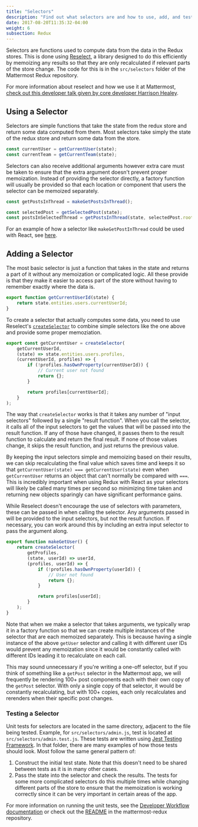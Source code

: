 ```yaml
---
title: "Selectors"
description: "Find out what selectors are and how to use, add, and test them in Mattermost."
date: 2017-08-20T11:35:32-04:00
weight: 6
subsection: Redux
---
```


Selectors are functions used to compute data from the data in the Redux stores. This is done using [Reselect](https://github.com/reactjs/reselect), a library designed to do this efficiently by memoizing any results so that they are only recalculated if relevant parts of the store change. The code for this is in the `src/selectors` folder of the Mattermost Redux repository.

For more information about reselect and how we use it at Mattermost, [check out this developer talk given by core developer Harrison Healey](https://www.youtube.com/watch?v=6N2X7gEwmaQ).

## Using a Selector

Selectors are simple functions that take the state from the redux store and return some data computed from them. Most selectors take simply the state of the redux store and return some data from the store.

```javascript
const currentUser = getCurrentUser(state);
const currentTeam = getCurrentTeam(state);
```

Selectors can also receive additional arguments however extra care must be taken to ensure that the extra argument doesn't prevent proper memoization. Instead of providing the selector directly, a factory function will usually be provided so that each location or component that users the selector can be memoized separately.

```javascript
const getPostsInThread = makeGetPostsInThread();

const selectedPost = getSelectedPost(state);
const postsInSelectedThread = getPostsInThread(state, selectedPost.root_id);
```

For an example of how a selector like `makeGetPostInThread` could be used with React, see [here](/contribute/redux/react-redux/).

## Adding a Selector

The most basic selector is just a function that takes in the state and returns a part of it without any memoization or complicated logic. All these provide is that they make it easier to access part of the store without having to remember exactly where the data is.

```javascript
export function getCurrentUserId(state) {
    return state.entities.users.currentUserId;
}
```

To create a selector that actually computes some data, you need to use Reselect's [`createSelector`](https://github.com/reactjs/reselect#createselectorinputselectors--inputselectors-resultfunc) to combine simple selectors like the one above and provide some proper memoziation.

```javascript
export const getCurrentUser = createSelector(
    getCurrentUserId,
    (state) => state.entities.users.profiles,
    (currentUserId, profiles) => {
        if (!profiles.hasOwnProperty(currentUserId)) {
            // Current user not found
            return {};
        }

        return profiles[currentUserId];
    }
);
```

The way that `createSelector` works is that it takes any number of "input selectors" followed by a single "result function". When you call the selector, it calls all of the input selectors to get the values that will be passed into the result function. If any of those have changed, it passes them to the result function to calculate and return the final result. If none of those values change, it skips the result function, and just returns the previous value.

By keeping the input selectors simple and memoizing based on their results, we can skip recalculating the final value which saves time and keeps it so that `getCurrentUser(state) === getCurrentUser(state)` even when `getCurrentUser` returns an object that can't normally be compared with `===`. This is incredibly important when using Redux with React as your selectors will likely be called many times per second so minimizing time taken and returning new objects sparingly can have significant performance gains.

While Reselect doesn't encourage the use of selectors with parameters, these can be passed in when calling the selector. Any arguments passed in will be provided to the input selectors, but not the result function. If necessary, you can work around this by including an extra input selector to pass the argument along.

```javascript
export function makeGetUser() {
    return createSelector(
        getProfiles,
        (state, userId) => userId,
        (profiles, userId) => {
            if (!profiles.hasOwnProperty(userId)) {
                // User not found
                return {};
            }

            return profiles[userId];
        }
    );
}
```

Note that when we make a selector that takes arguments, we typically wrap it in a factory function so that we can create multiple instances of the selector that are each memoized separately. This is because having a single instance of the above `getUser` selector and calling it with different user IDs would prevent any memoization since it would be constantly called with different IDs leading it to recalculate on each call.

This may sound unnecessary if you're writing a one-off selector, but if you think of something like a `getPost` selector in the Mattermost app, we will frequently be rendering 100+ post components each with their own copy of the `getPost` selector. With only a single copy of that selector, it would be constantly recalculating, but with 100+ copies, each only recalculates and rerenders when their specific post changes.

### Testing a Selector

Unit tests for selectors are located in the same directory, adjacent to the file being tested. Example, for `src/selectors/admin.js`, test is located at `src/selectors/admin.test.js`. These tests are written using [Jest Testing Framework](https://jestjs.io/). In that folder, there are many examples of how those tests should look. Most follow the same general pattern of:
1. Construct the initial test state. Note that this doesn't need to be shared between tests as it is in many other cases.
2. Pass the state into the selector and check the results. The tests for some more complicated selectors do this multiple times while changing different parts of the store to ensure that the memoization is working correctly since it can be very important in certain areas of the app.

For more information on running the unit tests, see the [Developer Workflow documentation](/contribute/redux/developer-workflow/) or check out the [README](https://github.com/mattermost/mattermost-redux/blob/master/README.md) in the mattermost-redux repository.
